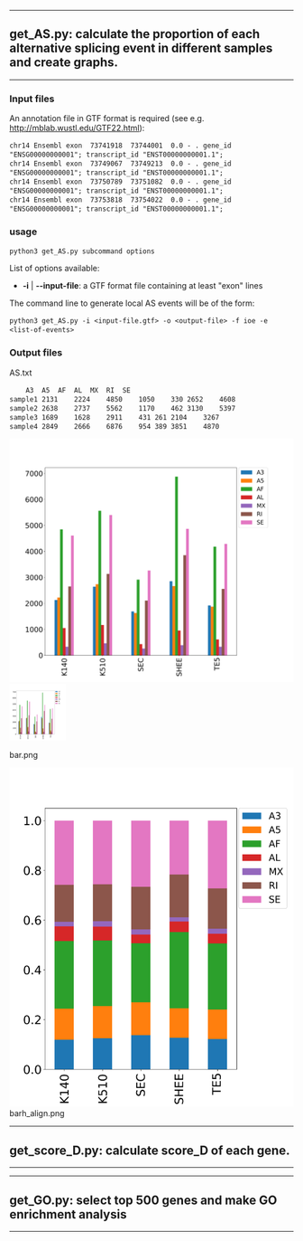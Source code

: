 ----------------------------
## get_AS.py: calculate the proportion of each alternative splicing event in different samples and create graphs.
----------------------------

### Input files

An annotation file in GTF format is required (see e.g. http://mblab.wustl.edu/GTF22.html):

```
chr14 Ensembl exon  73741918  73744001  0.0 - . gene_id "ENSG00000000001"; transcript_id "ENST00000000001.1"; 
chr14 Ensembl exon  73749067  73749213  0.0 - . gene_id "ENSG00000000001"; transcript_id "ENST00000000001.1";  
chr14 Ensembl exon  73750789  73751082  0.0 - . gene_id "ENSG00000000001"; transcript_id "ENST00000000001.1"; 
chr14 Ensembl exon  73753818  73754022  0.0 - . gene_id "ENSG00000000001"; transcript_id "ENST00000000001.1"; 

```

### usage
```
python3 get_AS.py subcommand options

```
List of options available:

- **-i**  | **--input-file**: a GTF format file containing at least "exon" lines

The command line to generate local AS events will be of the form:

```
python3 get_AS.py -i <input-file.gtf> -o <output-file> -f ioe -e <list-of-events>
```

### Output files

AS.txt
```
	A3	A5	AF	AL	MX	RI	SE
sample1	2131	2224	4850	1050	330	2652	4608
sample2	2638	2737	5562	1170	462	3130	5397
sample3	1689	1628	2911	431	261	2104	3267
sample4	2849	2666	6876	954	389	3851	4870
```
![bar.png](https://github.com/BioinformaticsSTU/SMRCanaToolkits/blob/master/CDZ/bar.png)
<img src="https://github.com/BioinformaticsSTU/SMRCanaToolkits/blob/master/CDZ/bar.png" width = "100" height = "100"  />

bar.png

![barh_align.png](https://github.com/BioinformaticsSTU/SMRCanaToolkits/blob/master/CDZ/barh_align.png)
barh_align.png

----------------------------
## get_score_D.py: calculate score_D of each gene.
----------------------------







----------------------------
## get_GO.py: select top 500 genes and make GO enrichment analysis
----------------------------















